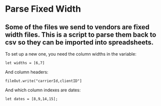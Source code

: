 # Parse Fixed Width
## Some of the files we send to vendors are fixed width files. This is a script to parse them back to csv so they can be imported into spreadsheets.

To set up a new one, you need the column widths in the variable:
    
    let widths = [6,7]

And column headers:

    fileOut.write("carrierId,clientID"]

And which column indexes are dates:

    let dates = [8,9,14,15];